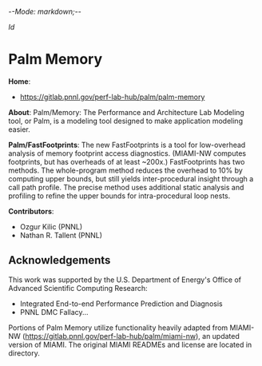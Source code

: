 -*-Mode: markdown;-*-

$Id$

Palm Memory
=============================================================================

**Home**:
- https://gitlab.pnnl.gov/perf-lab-hub/palm/palm-memory


**About**: Palm/Memory: The Performance and Architecture Lab Modeling
tool, or Palm, is a modeling tool designed to make application
modeling easier.


**Palm/FastFootprints**: The new FastFootprints is a tool for
low-overhead analysis of memory footprint access diagnostics.
(MIAMI-NW computes footprints, but has overheads of at least ~200x.)
FastFootprints has two methods. The whole-program method reduces the
overhead to 10% by computing upper bounds, but still yields
inter-procedural insight through a call path profile. The precise
method uses additional static analysis and profiling to refine the
upper bounds for intra-procedural loop nests.


**Contributors**:
  - Ozgur Kilic (PNNL)
  - Nathan R. Tallent (PNNL)


Acknowledgements
-----------------------------------------------------------------------------

This work was supported by the U.S. Department of Energy's Office of
Advanced Scientific Computing Research:
- Integrated End-to-end Performance Prediction and Diagnosis
- PNNL DMC Fallacy...

Portions of Palm Memory utilize functionality heavily adapted from MIAMI-NW (https://gitlab.pnnl.gov/perf-lab-hub/palm/miami-nw), an updated version of MIAMI.
The original MIAMI READMEs and license are located in <README> directory.

